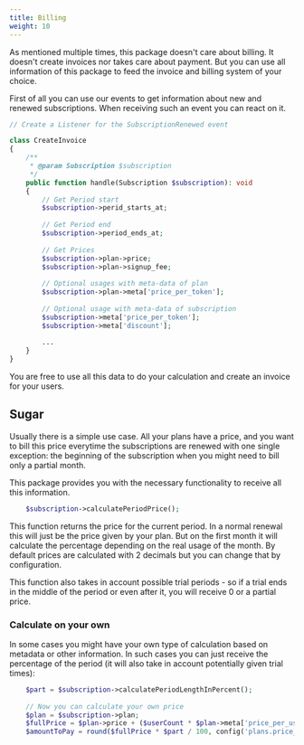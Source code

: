 ```yaml
---
title: Billing
weight: 10
---
```


As mentioned multiple times, this package doesn't care about billing. It doesn't create invoices nor takes care about
payment. But you can use all information of this package to feed the invoice and billing system of your choice.

First of all you can use our events to get information about new and renewed subscriptions. When receiving such an 
event you can react on it.

```php 
// Create a Listener for the SubscriptionRenewed event

class CreateInvoice
{
    /**
     * @param Subscription $subscription
     */
    public function handle(Subscription $subscription): void
    {
        // Get Period start
        $subscription->perid_starts_at;
        
        // Get Period end
        $subscription->period_ends_at;
        
        // Get Prices
        $subscription->plan->price;
        $subscription->plan->signup_fee;
        
        // Optional usages with meta-data of plan
        $subscription->plan->meta['price_per_token'];
        
        // Optional usage with meta-data of subscription
        $subscription->meta['price_per_token'];
        $subscription->meta['discount'];
        
        ...
    }
}
```

You are free to use all this data to do your calculation and create an invoice for your users.

## Sugar

Usually there is a simple use case. All your plans have a price, and you want to bill this price
everytime the subscriptions are renewed with one single exception: the beginning of the subscription
when you might need to bill only a partial month.

This package provides you with the necessary functionality to receive all this information.

```php 
    $subscription->calculatePeriodPrice();
``` 

This function returns the price for the current period. In a normal renewal this will just
be the price given by your plan. But on the first month it will calculate the percentage
depending on the real usage of the month. By default prices are calculated with 2 decimals
but you can change that by configuration.

This function also takes in account possible trial periods - so if a trial ends in the middle
of the period or even after it, you will receive 0 or a partial price.

### Calculate on your own

In some cases you might have your own type of calculation based on metadata or other information.
In such cases you can just receive the percentage of the period (it will also take in account
potentially given trial times):

```php 
    $part = $subscription->calculatePeriodLengthInPercent();
    
    // Now you can calculate your own price
    $plan = $subscription->plan;
    $fullPrice = $plan->price + ($userCount * $plan->meta['price_per_user']);
    $amountToPay = round($fullPrice * $part / 100, config('plans.price_precision', 2));
``` 
